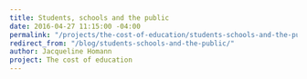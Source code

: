 ```yaml
---
title: Students, schools and the public
date: 2016-04-27 11:15:00 -04:00
permalink: "/projects/the-cost-of-education/students-schools-and-the-public/"
redirect_from: "/blog/students-schools-and-the-public/"
author: Jacqueline Homann
project: The cost of education
---
```



